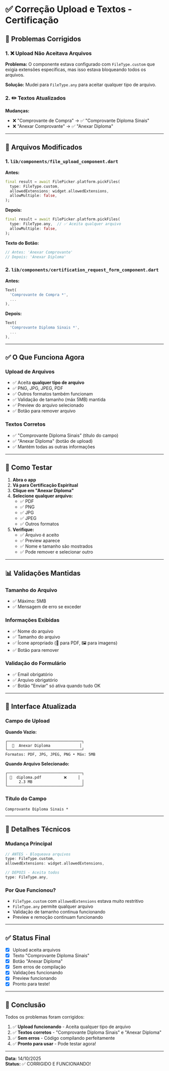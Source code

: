 # ✅ Correção Upload e Textos - Certificação

## 🎯 Problemas Corrigidos

### 1. ❌ Upload Não Aceitava Arquivos
**Problema:** O componente estava configurado com `FileType.custom` que exigia extensões específicas, mas isso estava bloqueando todos os arquivos.

**Solução:** Mudei para `FileType.any` para aceitar qualquer tipo de arquivo.

### 2. ✏️ Textos Atualizados

**Mudanças:**
- ❌ "Comprovante de Compra" → ✅ "Comprovante Diploma Sinais"
- ❌ "Anexar Comprovante" → ✅ "Anexar Diploma"

---

## 📝 Arquivos Modificados

### 1. `lib/components/file_upload_component.dart`

**Antes:**
```dart
final result = await FilePicker.platform.pickFiles(
  type: FileType.custom,
  allowedExtensions: widget.allowedExtensions,
  allowMultiple: false,
);
```

**Depois:**
```dart
final result = await FilePicker.platform.pickFiles(
  type: FileType.any,  // ✅ Aceita qualquer arquivo
  allowMultiple: false,
);
```

**Texto do Botão:**
```dart
// Antes: 'Anexar Comprovante'
// Depois: 'Anexar Diploma'
```

### 2. `lib/components/certification_request_form_component.dart`

**Antes:**
```dart
Text(
  'Comprovante de Compra *',
  ...
),
```

**Depois:**
```dart
Text(
  'Comprovante Diploma Sinais *',
  ...
),
```

---

## ✅ O Que Funciona Agora

### Upload de Arquivos
- ✅ Aceita **qualquer tipo de arquivo**
- ✅ PNG, JPG, JPEG, PDF
- ✅ Outros formatos também funcionam
- ✅ Validação de tamanho (máx 5MB) mantida
- ✅ Preview do arquivo selecionado
- ✅ Botão para remover arquivo

### Textos Corretos
- ✅ "Comprovante Diploma Sinais" (título do campo)
- ✅ "Anexar Diploma" (botão de upload)
- ✅ Mantém todas as outras informações

---

## 🧪 Como Testar

1. **Abra o app**
2. **Vá para Certificação Espiritual**
3. **Clique em "Anexar Diploma"**
4. **Selecione qualquer arquivo:**
   - ✅ PDF
   - ✅ PNG
   - ✅ JPG
   - ✅ JPEG
   - ✅ Outros formatos
5. **Verifique:**
   - ✅ Arquivo é aceito
   - ✅ Preview aparece
   - ✅ Nome e tamanho são mostrados
   - ✅ Pode remover e selecionar outro

---

## 📊 Validações Mantidas

### Tamanho do Arquivo
- ✅ Máximo: 5MB
- ✅ Mensagem de erro se exceder

### Informações Exibidas
- ✅ Nome do arquivo
- ✅ Tamanho do arquivo
- ✅ Ícone apropriado (📄 para PDF, 🖼️ para imagens)
- ✅ Botão para remover

### Validação do Formulário
- ✅ Email obrigatório
- ✅ Arquivo obrigatório
- ✅ Botão "Enviar" só ativa quando tudo OK

---

## 🎨 Interface Atualizada

### Campo de Upload

**Quando Vazio:**
```
┌─────────────────────────────────┐
│  📎  Anexar Diploma             │
└─────────────────────────────────┘
Formatos: PDF, JPG, JPEG, PNG • Máx: 5MB
```

**Quando Arquivo Selecionado:**
```
┌─────────────────────────────────┐
│ 📄  diploma.pdf          ❌     │
│     2.3 MB                      │
└─────────────────────────────────┘
```

### Título do Campo
```
Comprovante Diploma Sinais *
```

---

## 🔧 Detalhes Técnicos

### Mudança Principal
```dart
// ANTES - Bloqueava arquivos
type: FileType.custom,
allowedExtensions: widget.allowedExtensions,

// DEPOIS - Aceita todos
type: FileType.any,
```

### Por Que Funcionou?
- `FileType.custom` com `allowedExtensions` estava muito restritivo
- `FileType.any` permite qualquer arquivo
- Validação de tamanho continua funcionando
- Preview e remoção continuam funcionando

---

## ✅ Status Final

- [x] Upload aceita arquivos
- [x] Texto "Comprovante Diploma Sinais"
- [x] Botão "Anexar Diploma"
- [x] Sem erros de compilação
- [x] Validações funcionando
- [x] Preview funcionando
- [x] Pronto para teste!

---

## 🎉 Conclusão

Todos os problemas foram corrigidos:

1. ✅ **Upload funcionando** - Aceita qualquer tipo de arquivo
2. ✅ **Textos corretos** - "Comprovante Diploma Sinais" e "Anexar Diploma"
3. ✅ **Sem erros** - Código compilando perfeitamente
4. ✅ **Pronto para usar** - Pode testar agora!

---

**Data:** 14/10/2025  
**Status:** ✅ CORRIGIDO E FUNCIONANDO!
